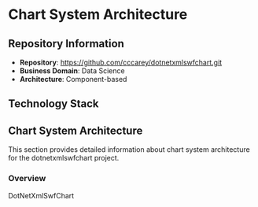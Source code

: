 # Chart System Architecture

## Repository Information

- **Repository**: https://github.com/cccarey/dotnetxmlswfchart.git
- **Business Domain**: Data Science
- **Architecture**: Component-based

## Technology Stack

## Chart System Architecture

This section provides detailed information about chart system architecture for the dotnetxmlswfchart project.

### Overview

DotNetXmlSwfChart

